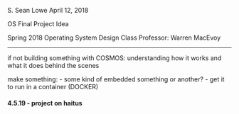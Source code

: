 S. Sean Lowe
April 12, 2018


OS Final Project Idea

Spring 2018 Operating System Design Class
Professor: Warren MacEvoy

---------------------------------------------------

if not building something with COSMOS:
	understanding how it works and what it does behind the scenes

make something:
	- some kind of embedded something or another?
	- get it to run in a container (DOCKER)

#### 4.5.19 - project on haitus
